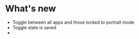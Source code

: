 # What's new

- Toggle between all apps and those locked to portrait mode
- Toggle state is saved
- 